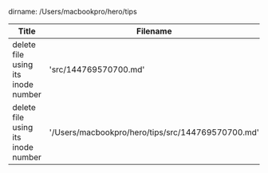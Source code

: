 dirname: /Users/macbookpro/hero/tips


 Title                                                                            |  Filename
--------------------------------------------------------------------------------- | --------------------------
 delete file using its inode number                                               |  'src/144769570700.md'
 delete file using its inode number                                               |  '/Users/macbookpro/hero/tips/src/144769570700.md'

